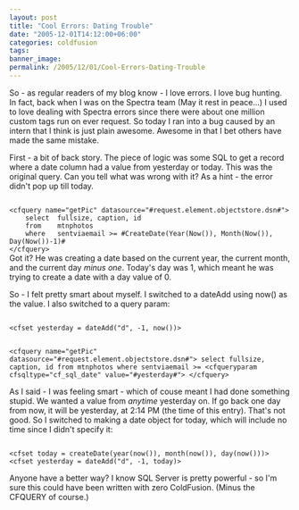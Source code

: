 ```yaml
---
layout: post
title: "Cool Errors: Dating Trouble"
date: "2005-12-01T14:12:00+06:00"
categories: coldfusion 
tags: 
banner_image: 
permalink: /2005/12/01/Cool-Errors-Dating-Trouble
---
```


So - as regular readers of my blog know - I love errors. I love bug hunting. In fact, back when I was on the Spectra team (May it rest in peace...) I used to love dealing with Spectra errors since there were about one million custom tags run on ever request. So today I ran into a bug caused by an intern that I think is just plain awesome. Awesome in that I bet others have made the same mistake.

First - a bit of back story. The piece of logic was some SQL to get a record where a date column had a value from yesterday or today. This was the original query. Can you tell what was wrong with it? As a hint - the error didn't pop up till today.

<code>
&lt;cfquery name="getPic" datasource="#request.element.objectstore.dsn#"&gt;
	select	fullsize, caption, id
	from	mtnphotos
	where	sentviaemail &gt;= #CreateDate(Year(Now()), Month(Now()), Day(Now())-1)#
&lt;/cfquery&gt;
</code>
<!--more-->
Got it? He was creating a date based on the current year, the current month, and the current day <i>minus one</i>. Today's day was 1, which meant he was trying to create a date with a day value of 0. 

So - I felt pretty smart about myself. I switched to a dateAdd using now() as the value. I also switched to a query param:

<code>
&lt;cfset yesterday = dateAdd("d", -1, now())&gt;

&lt;cfquery name="getPic" datasource="#request.element.objectstore.dsn#"&gt;
	select	fullsize, caption, id
	from	mtnphotos
	where	sentviaemail &gt;= &lt;cfqueryparam cfsqltype="cf_sql_date" value="#yesterday#"&gt;
&lt;/cfquery&gt;
</code>

As I said - I was feeling smart - which of couse meant I had done something stupid. We wanted a value from <i>anytime</i> yesterday on. If go back one day from now, it will be yesterday, at 2:14 PM (the time of this entry). That's not good. So I switched to making a date object for today, which will include no time since I didn't specify it:

<code>
&lt;cfset today = createDate(year(now()), month(now()), day(now()))&gt;
&lt;cfset yesterday = dateAdd("d", -1, today)&gt;
</code>

Anyone have a better way? I know SQL Server is pretty powerful - so I'm sure this could have been written with zero ColdFusion. (Minus the CFQUERY of course.)